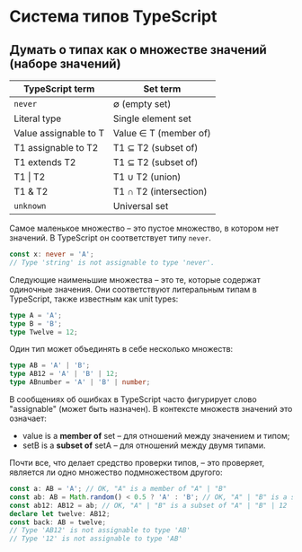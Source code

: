 # Система типов TypeScript

## Думать о типах как о множестве значений (наборе значений)

| TypeScript term       | Set term               |
|-----------------------|------------------------|
| `never`               | ∅ (empty set)          |
| Literal type          | Single element set     |
| Value assignable to T | Value ∈ T (member of)  |
| T1 assignable to T2   | T1 ⊆ T2 (subset of)    |
| T1 extends T2         | T1 ⊆ T2 (subset of)    |
| T1 &#124; T2          | T1 ∪ T2 (union)        |
| T1 & T2               | T1 ∩ T2 (intersection) |
| `unknown`             | Universal set          |

Самое маленькое множество – это пустое множество, в котором нет значений. В TypeScript он соответствует типу `never`.

```typescript
const x: never = 'A';
// Type 'string' is not assignable to type 'never'.
```

Следующие наименьшие множества – это те, которые содержат одиночные значения. Они соответствуют литеральным типам в TypeScript, также известным как unit types:

```typescript
type A = 'A';
type B = 'B';
type Twelve = 12;
```

Один тип может объединять в себе несколько множеств:

```typescript
type AB = 'A' | 'B';
type AB12 = 'A' | 'B' | 12;
type ABnumber = 'A' | 'B' | number;
```

В сообщениях об ошибках в TypeScript часто фигурирует слово "assignable" (может быть назначен). В контексте множеств значений это означает:

- value is a **member of** set – для отношений между значением и типом;
- setB is a **subset of** setA – для отношений между двумя типами.

Почти все, что делает средство проверки типов, – это проверяет, является ли одно множество подмножеством другого:

```typescript
const a: AB = 'A'; // OK, "A" is a member of "A" | "B"
const ab: AB = Math.random() < 0.5 ? 'A' : 'B'; // OK, "A" | "B" is a subset of "A" | "B"
const ab12: AB12 = ab; // OK, "A" | "B" is a subset of "A" | "B" | 12
declare let twelve: AB12;
const back: AB = twelve;
// Type 'AB12' is not assignable to type 'AB'
// Type '12' is not assignable to type 'AB'
```
